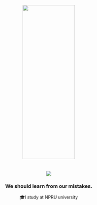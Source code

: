 <div id="header" align="center">

  <img src="https://static.wikia.nocookie.net/animal-jam-clans-1/images/8/85/Purple_flower_gif.gif" width="170" height="500"/>
  <h1 align="center">
    <img src="https://readme-typing-svg.herokuapp.com/?font=Righteous&size=35&color=C8A2C8&center=true&vCenter=true&width=500&height=70&duration=4000&lines=Hi+There!+👋;+I'm+Angkan+Baitoey!;" />
</h1>
  <h3 align="center">We should learn from our mistakes.</h3> 

  <p>
  🎓I study at NPRU university <br>
  
  </p>





</div>






  <!--<div id="badges"  align="center">
  <a href="https://www.youtube.com/@Kays_s_">
    <img src="https://img.shields.io/badge/YouTube-red?style=for-the-badge&logo=youtube&logoColor=white" alt="Youtube Badge"/>
  </a>
<a href="your-twitter-URL">
    <img src="https://img.shields.io/badge/Twitter-blue?style=for-the-badge&logo=twitter&logoColor=white" alt="Twitter Badge"/>
  </a>
  
  <br>
  
</div>-->
